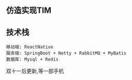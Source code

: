## 仿造实现TIM
## 技术栈
	移动端: ReactNative
	服务端: SpringBoot + Netty + RabbitMQ + MyBatis  
	数据库: Mysql + Redis  
	
双十一后更新,等一部手机
